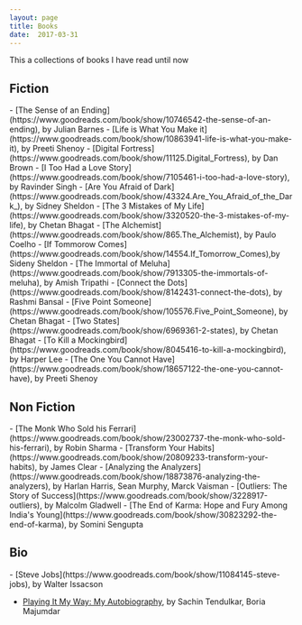 ```yaml
---
layout: page
title: Books
date:  2017-03-31
---
```


This a collections of books I have read until now 


<h2>Fiction</h2>
- [The Sense of an Ending](https://www.goodreads.com/book/show/10746542-the-sense-of-an-ending), by Julian Barnes
- [Life is What You Make it](https://www.goodreads.com/book/show/10863941-life-is-what-you-make-it), by Preeti Shenoy
- [Digital Fortress](https://www.goodreads.com/book/show/11125.Digital_Fortress), by Dan Brown
- [I Too Had a Love Story](https://www.goodreads.com/book/show/7105461-i-too-had-a-love-story), by Ravinder Singh
- [Are You Afraid of Dark](https://www.goodreads.com/book/show/43324.Are_You_Afraid_of_the_Dark_), by Sidney Sheldon
- [The 3 Mistakes of My Life](https://www.goodreads.com/book/show/3320520-the-3-mistakes-of-my-life), by Chetan Bhagat
- [The Alchemist](https://www.goodreads.com/book/show/865.The_Alchemist), by Paulo Coelho
- [If Tommorow Comes](https://www.goodreads.com/book/show/14554.If_Tomorrow_Comes),by  Sideny Sheldon
- [The Immortal of Meluha](https://www.goodreads.com/book/show/7913305-the-immortals-of-meluha), by Amish Tripathi
- [Connect the Dots](https://www.goodreads.com/book/show/8142431-connect-the-dots), by Rashmi Bansal
- [Five Point Someone](https://www.goodreads.com/book/show/105576.Five_Point_Someone), by Chetan Bhagat
- [Two States](https://www.goodreads.com/book/show/6969361-2-states), by Chetan Bhagat
- [To Kill a Mockingbird](https://www.goodreads.com/book/show/8045416-to-kill-a-mockingbird), by Harper Lee
- [The One You Cannot Have](https://www.goodreads.com/book/show/18657122-the-one-you-cannot-have), by Preeti Shenoy 

<h2>Non Fiction</h2>
- [The Monk Who Sold his Ferrari](https://www.goodreads.com/book/show/23002737-the-monk-who-sold-his-ferrari), by Robin Sharma
- [Transform Your Habits](https://www.goodreads.com/book/show/20809233-transform-your-habits), by James Clear
- [Analyzing the Analyzers](https://www.goodreads.com/book/show/18873876-analyzing-the-analyzers), by Harlan Harris, Sean Murphy, Marck Vaisman
- [Outliers: The Story of Success](https://www.goodreads.com/book/show/3228917-outliers), by Malcolm Gladwell
- [The End of Karma: Hope and Fury Among India's Young](https://www.goodreads.com/book/show/30823292-the-end-of-karma), by Somini Sengupta

<h2>Bio</h2>
- [Steve Jobs](https://www.goodreads.com/book/show/11084145-steve-jobs), by Walter Issacson

- [Playing It My Way: My Autobiography](https://www.goodreads.com/book/show/23152041-playing-it-my-way), by Sachin Tendulkar, Boria Majumdar
